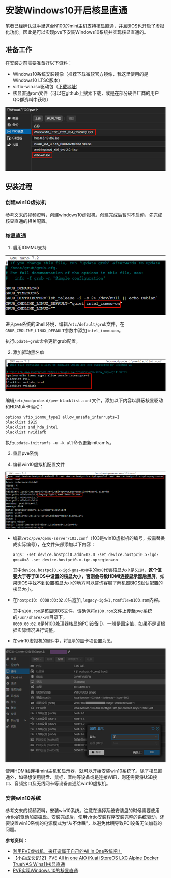 # 安装Windows10开启核显直通

笔者已经确认过手里这台N100的mini主机支持核显直通，并且BIOS也开启了虚拟化功能。因此是可以实现pve下安装Windows10系统并实现核显直通的。

## 准备工作

在安装之前需要准备好以下资料：
- Windows10系统安装镜像（推荐下载微软官方镜像，我这里使用的是Windows10 LTSC版本）
- virtio-win.iso驱动包（[下载地址](https://fedorapeople.org/groups/virt/virtio-win/direct-downloads/latest-virtio/)）
- 核显直通rom文件（可以在github上搜索下载，或是在部分硬件厂商的用户QQ群资料中获取）

![win10镜像virtio-win驱动](./安装Windows10开启核显直通/win10镜像virtio-win驱动.png)

## 安装过程

### 创建win10虚拟机

参考文末的视频资料，创建windows10虚拟机，创建完成后暂时不启动，先完成核显直通的相关配置。

### 核显直通

1. 启用IOMMU支持

![开启iommu](./安装Windows10开启核显直通/开启iommu.png)

进入pve系统的Shell环境，编辑`/etc/default/grub`文件，在`GRUB_CMDLINE_LINUX_DEFAULT`参数中添加`intel_iommu=on`。

执行`update-grub`命令更新grub配置。

2. 添加驱动黑名单

![设置驱动黑名单](./安装Windows10开启核显直通/设置驱动黑名单.png)

编辑`/etc/modprobe.d/pve-blacklist.conf`文件，添加以下内容以屏蔽核显驱动和HDMI声卡驱动：

```
options vfio_iommu_type1 allow_unsafe_interrupts=1
blacklist i915
blacklist snd_hda_intel
blacklist nvidiafb
```

执行`update-initramfs -u -k all`命令更新initramfs。

3. 重启pve系统

4. 编辑win10虚拟机配置文件

![win10虚拟机核显直通配置](./安装Windows10开启核显直通/win10虚拟机核显直通配置.png)

  - 编辑`/etc/pve/qemu-server/103.conf`（103是win10虚拟机的编号，按需替换成实际编号），在文件头部添加以下内容：

    ```
    args: -set device.hostpci0.addr=02.0 -set device.hostpci0.x-igd-gms=0x8 -set device.hostpci0.x-igd-opregion=on
    ```

    其中`device.hostpci0.x-igd-gms=0x8`中的`0x8`代表核显大小是`512M`，**这个值要大于等于BIOS中设置的核显大小，否则会导致HDMI连接显示器后黑屏**，如果BIOS中找不到设置核显大小的地方可以咨询客服了解机器BIOS默认配置的核显大小。

  - 在`hostpci0: 0000:00:02.0`后追加`,legacy-igd=1,romfile=n100.rom`内容。

    其中`n100.rom`是核显BIOS文件，请确保将`n100.rom`文件上传至pve系统的`/usr/share/kvm`目录下。  
    `0000:00:02.0`是N100处理器核显的PCI设备ID，一般是固定值，如果不是请根据实际情况进行调整。

  - 在win10虚拟机的`硬件`中，将`显示`的显卡项设置为`无`。

  ![win10虚拟机显示设置](./安装Windows10开启核显直通/win10虚拟机显示设置.png)

使用HDMI线连接mini主机和显示器，就可以开始安装win10系统了。除了核显直通外，如果想使用键盘、鼠标、音响等设备或是连接WiFi，则还需要将USB接口、音频接口及无线网卡等设备直通给win10虚拟机。

### 安装win10系统

参考文末的视频资料，安装win10系统。注意在选择系统安装盘的时候需要使用virtio的驱动加载磁盘。安装完成后，使用virtio安装程序安装完整的系统驱动，还要设置win10系统的电源模式为“从不休眠”，以避免休眠导致PCI设备无法加载的问题。

**参考资料：**
- [利用PVE虚拟机，来打造属于自己的All In One系统吧！](https://www.bilibili.com/video/BV1bc411v7A3/?vd_source=397ff4ce16ca423e318cacc40c3f4acb)
- [【小白成长记12】PVE All in one AIO iKuai iStoreOS LXC Alpine Docker TrueNAS Wins11核显直通](https://www.bilibili.com/video/BV1UQ4y1b7Nz/?vd_source=397ff4ce16ca423e318cacc40c3f4acb)
- [PVE实现Windows 10的核显直通](https://blog.topwo.com/blog/article/303)
